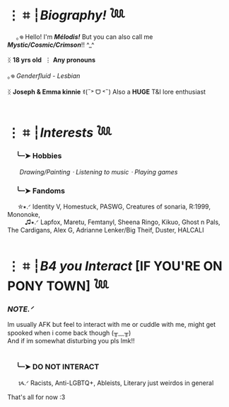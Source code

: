 # ⋮ ⌗ ┆*Biography!* 𓆙

‎ ‎ ‎ ‎ ‎  ｡𖦹 Hello! I'm ***Mélodis!*** But you can also call me ***Mystic/Cosmic/Crimson***!! ^_^ <br>
‎ ‎ ‎ ‎ ‎  
ᛝ **18 yrs old‎**‎ ‎  ⋮‎ **Any pronouns** ‎ ‎‎<br> 
 ‎ ‎ ‎ ‎ ‎  
 ‎ ‎ ‎ ‎ ‎  ｡𖦹 *Genderfluid - Lesbian<br>*
  ‎ ‎ ‎ ‎ ‎  
ᛝ  **Joseph & Emma kinnie**‎‎ ꉂ(˵˃ ᗜ ˂˵) Also a **HUGE** T&I lore enthusiast<br> 
 <br>
# ⋮ ⌗ ┆*Interests* 𓆙
### ‎‎ ‎  ‎ ‎ ‎ ‎╰┈➤ **Hobbies**<br>
‎ ‎ ‎ ‎ ‎  ‎ ‎ ‎*Drawing/PaintingㆍListening to musicㆍPlaying games*
<br>
### ‎‎ ‎  ‎ ‎ ‎ ‎╰┈➤ **Fandoms**<br>
‎ ‎ ‎ ‎ ‎  ‎ ✮⭑.ᐟ‎ ‎Identity V, Homestuck, PASWG, Creatures of sonaria, R:1999, Mononoke,<br>
‎ ‎ ‎ ‎ ‎  ‎ ‎ ‎ ‎ ‎ ♫⭑.ᐟ‎ ‎Lapfox, Maretu, Femtanyl, Sheena Ringo, Kikuo, Ghost n Pals, The Cardigans, Alex G, Adrianne Lenker/Big Theif, Duster, HALCALI<br>
<br>
# ⋮ ⌗ ┆*B4 you Interact* [IF YOU'RE ON PONY TOWN] 𓆙
### ***NOTE.ᐟ***<br>
 Im usually AFK but feel to interact with me or cuddle with me, might get spooked when i come back though (╥﹏╥)<br>
 And if im somewhat disturbing you pls lmk!!<br>
<br>
### ‎‎ ‎  ‎ ‎ ‎ ‎╰┈➤ **DO NOT INTERACT**<br>
‎ ‎ ‎ ‎ ‎  ‎ ‎ᝰ.ᐟ Racists, Anti-LGBTQ+, Ableists, Literary just weirdos in general

That's all for now :3
